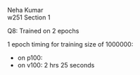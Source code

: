 Neha Kumar  
w251 Section 1

Q8: Trained on 2 epochs

1 epoch timing for training size of 1000000:
- on p100:
- on v100: 2 hrs 25 seconds
